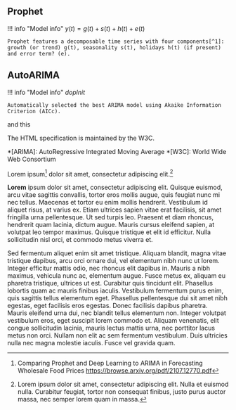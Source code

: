 
## Prophet

!!! info "Model info"
    $y(t) = g(t) + s(t) + h(t) + e(t)$

    Prophet features a decomposable time series with four components[^1]: growth (or trend) g(t), seasonality s(t), holidays h(t) (if present) and error term? (e).    
    

## AutoARIMA

!!! info "Model info"
    *doplnit*

    Automatically selected the best ARIMA model using Akaike Information Criterion (AICc).

and this


The HTML specification is maintained by the W3C.

*[ARIMA]: AutoRegressive Integrated Moving Average
*[W3C]: World Wide Web Consortium



Lorem ipsum[^1] dolor sit amet, consectetur adipiscing elit.[^2]

**Lorem** ipsum dolor sit amet, consectetur adipiscing elit. Quisque euismod, arcu vitae sagittis convallis, tortor eros mollis augue, quis feugiat nunc mi nec tellus. Maecenas et tortor eu enim mollis hendrerit. Vestibulum id aliquet risus, at varius ex. Etiam ultrices sapien vitae erat facilisis, sit amet fringilla urna pellentesque. Ut sed turpis leo. Praesent et diam rhoncus, hendrerit quam lacinia, dictum augue. Mauris cursus eleifend sapien, at volutpat leo tempor maximus. Quisque tristique et elit id efficitur. Nulla sollicitudin nisl orci, et commodo metus viverra et.

Sed fermentum aliquet enim sit amet tristique. Aliquam blandit, magna vitae tristique dapibus, arcu orci ornare dui, vel elementum nibh nunc ut lorem. Integer efficitur mattis odio, nec rhoncus elit dapibus in. Mauris a nibh maximus, vehicula nunc ac, elementum augue. Fusce metus ex, aliquam eu pharetra tristique, ultrices ut est. Curabitur quis tincidunt elit. Phasellus lobortis quam ac mauris finibus iaculis. Vestibulum fermentum purus enim, quis sagittis tellus elementum eget. Phasellus pellentesque dui sit amet nibh egestas, eget facilisis eros egestas. Donec facilisis dapibus pharetra. Mauris eleifend urna dui, nec blandit tellus elementum non. Integer volutpat vestibulum eros, eget suscipit lorem commodo et. Aliquam venenatis, elit congue sollicitudin lacinia, mauris lectus mattis urna, nec porttitor lacus metus non orci. Nullam non elit ac sem fermentum vestibulum. Duis ultricies nulla nec magna molestie iaculis. Fusce vel gravida quam. 


[^1]: Comparing Prophet and Deep Learning to ARIMA in Forecasting Wholesale Food Prices https://browse.arxiv.org/pdf/2107.12770.pdf

[^2]:
    Lorem ipsum dolor sit amet, consectetur adipiscing elit. Nulla et euismod
    nulla. Curabitur feugiat, tortor non consequat finibus, justo purus auctor
    massa, nec semper lorem quam in massa.

